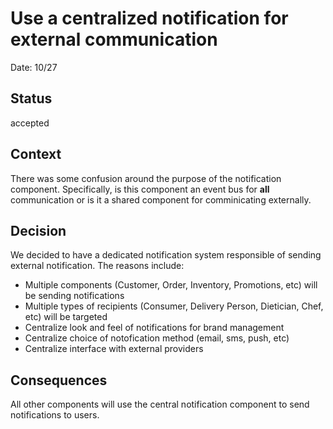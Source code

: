 # Use a centralized notification for external communication

Date: 10/27

## Status

accepted

## Context

There was some confusion around the purpose of the notification component. Specifically, is this component
an event bus for **all** communication or is it a shared component for comminicating externally.

## Decision

We decided to have a dedicated notification system responsible of sending external notification.
The reasons include:
* Multiple components (Customer, Order, Inventory, Promotions, etc) will be sending notifications
* Multiple types of recipients (Consumer, Delivery Person, Dietician, Chef, etc) will be targeted
* Centralize look and feel of notifications for brand management
* Centralize choice of notofication method (email, sms, push, etc)
* Centralize interface with external providers

## Consequences

All other components will use the central notification component to send notifications to users.
